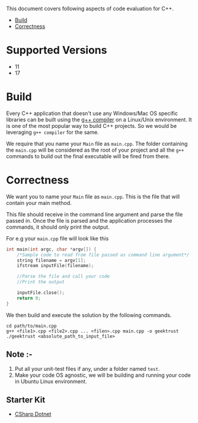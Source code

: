 This document covers following aspects of code evaluation for C++. 

* [Build](#build)
* [Correctness](#correctness)

# Supported Versions

* 11
* 17

# Build

Every C++ application that doesn't use any Windows/Mac OS specific libraries can be built using the [g++ compiler](https://gcc.gnu.org/) on a Linux/Unix environment. It is one of the most popular way to build C++ projects. So we would be leveraging `g++ compiler` for the same. 

We require that you name your `Main` file as `main.cpp`. The folder containing the `main.cpp` will be considered as the root of your project and all the `g++` commands to build out the final executable will be fired from there.

# Correctness

We want you to name your `Main` file as `main.cpp`. This is the file that will contain your main method.

This file should receive in the command line argument and parse the file passed in. Once the file is parsed and the application processes the commands, it should only print the output.

For e.g your `main.cpp` file will look like this

```c++
int main(int argc, char *argv[]) {
    /*Sample code to read from file passed as command line argument*/
    string filename = argv[1];
    ifstream inputFile(filename);

    //Parse the file and call your code
    //Print the output

    inputFile.close();
    return 0;
}
```

We then build and execute the solution by the following commands.

```
cd path/to/main.cpp
g++ <file1>.cpp <file2>.cpp ... <filen>.cpp main.cpp -o geektrust
./geektrust <absolute_path_to_input_file>
```

## Note :-
1. Put all your unit-test files if any, under a folder named `test`.
2. Make your code OS agnostic, we will be building and running your code in Ubuntu Linux environment.

## Starter Kit
* [CSharp Dotnet](https://geektrust.s3.ap-southeast-1.amazonaws.com/starter-kit/csharp-dotnet.zip)
